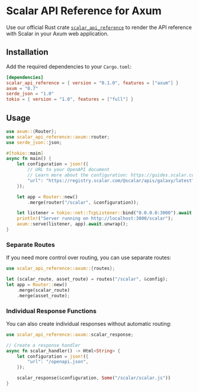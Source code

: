# Scalar API Reference for Axum

Use our official Rust crate [`scalar_api_reference`](https://crates.io/crates/scalar_api_reference) to render the API
reference with Scalar in your Axum web application.

## Installation

Add the required dependencies to your `Cargo.toml`:

```toml
[dependencies]
scalar_api_reference = { version = "0.1.0", features = ["axum"] }
axum = "0.7"
serde_json = "1.0"
tokio = { version = "1.0", features = ["full"] }
```

## Usage

```rust
use axum::{Router};
use scalar_api_reference::axum::router;
use serde_json::json;

#[tokio::main]
async fn main() {
    let configuration = json!({
        // URL to your OpenAPI document
        // Learn more about the configuration: https://guides.scalar.com/scalar/scalar-api-references/configuration
        "url": "https://registry.scalar.com/@scalar/apis/galaxy/latest?format=json",
    });

    let app = Router::new()
        .merge(router("/scalar", &configuration));

    let listener = tokio::net::TcpListener::bind("0.0.0.0:3000").await.unwrap();
    println!("Server running on http://localhost:3000/scalar");
    axum::serve(listener, app).await.unwrap();
}
```

### Separate Routes

If you need more control over routing, you can use separate routes:

```rust
use scalar_api_reference::axum::{routes};

let (scalar_route, asset_route) = routes("/scalar", &config);
let app = Router::new()
    .merge(scalar_route)
    .merge(asset_route);
```

### Individual Response Functions

You can also create individual responses without automatic routing:

```rust
use scalar_api_reference::axum::scalar_response;

// Create a response handler
async fn scalar_handler() -> Html<String> {
    let configuration = json!({
        "url": "/openapi.json",
    });

    scalar_response(&configuration, Some("/scalar/scalar.js"))
}
```
